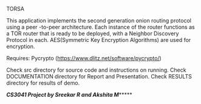 TORSA

This application implements the second generation onion routing protocol using a peer
-to-peer architecture. Each instance of the router functions as a TOR router that is ready to be deployed, with a Neighbor Discovery Protocol in each. AES(Symmetric Key Encryption Algorithms) are used for encryption.

Requires:
Pycrypto (https://www.dlitz.net/software/pycrypto/)

Check src directory for source code and instructions on running.
Check DOCUMENTATION directory for Report and Presentation.
Check RESULTS directory for results of demo.

*****************************CS3041 Project by Sreekar R and Akshita M**********************************